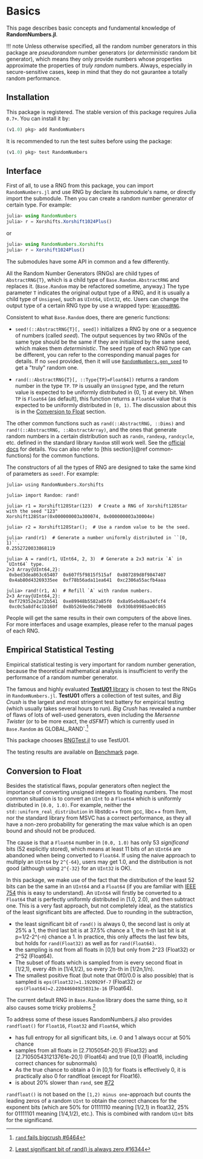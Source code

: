 # Basics

This page describes basic concepts and fundamental knowledge of **RandomNumbers.jl**.

!!! note
    Unless otherwise specified, all the random number generators in this package are *pseudorandom* number
    generators (or *deterministic* random bit generator), which means they only provide numbers whose
    properties approximate the properties of *truly random* numbers. Always, especially in secure-sensitive
    cases, keep in mind that they do not gaurantee a totally random performance.

## Installation

This package is registered. The stable version of this package requires Julia `0.7+`. You can install it by:
```julia
(v1.0) pkg> add RandomNumbers
```

It is recommended to run the test suites before using the package:
```julia
(v1.0) pkg> test RandomNumbers
```

## Interface

First of all, to use a RNG from this package, you can import `RandomNumbers.jl` and use RNG by declare its
submodule's name, or directly import the submodule. Then you can create a random number generator of certain
type. For example:

```julia
julia> using RandomNumbers
julia> r = Xorshifts.Xorshift1024Plus()
```
or
```julia
julia> using RandomNumbers.Xorshifts
julia> r = Xorshift1024Plus()
```

The submodules have some API in common and a few differently.

All the Random Number Generators (RNGs) are child types of `AbstractRNG{T}`, which is a child type of
`Base.Random.AbstractRNG` and replaces it. (`Base.Random` may be refactored sometime, anyway.) The type
parameter `T` indicates the original output type of a RNG, and it is usually a child type of `Unsigned`, such
as `UInt64`, `UInt32`, etc. Users can change the output type of a certain RNG type by use a wrapped type:
[`WrappedRNG`](@ref).

Consistent to what `Base.Random` does, there are generic functions:

- `seed!(::AbstractRNG{T}[, seed])`
    initializes a RNG by one or a sequence of numbers (called *seed*). The output sequences by two RNGs of
    the same type should be the same if they are initialized by the same seed, which makes them
    *deterministic*. The seed type of each RNG type can be different, you can refer to the corresponding
    manual pages for details. If no `seed` provided, then it will use [`RandomNumbers.gen_seed`](@ref) to get
    a "truly" random one.

- `rand(::AbstractRNG{T}[, ::Type{TP}=Float64])`
    returns a random number in the type `TP`. `TP` is usually an `Unsigned` type, and the return value is
    expected to be uniformly distributed in {0, 1} at every bit. When `TP` is `Float64` (as default), this
    function returns a `Float64` value that is expected to be uniformly distributed in ``[0, 1)``. The
    discussion about this is in the [Conversion to Float](@ref) section.

The other common functions such as `rand(::AbstractRNG, ::Dims)` and `rand!(::AbstractRNG, ::AbstractArray)`,
and the ones that generate random numbers in a certain distribution such as `randn`, `randexp`, `randcycle`,
etc. defined in the standard library `Random` still work well.
See the [official docs](https://docs.julialang.org/en/latest/stdlib/Random/) for details. You can also refer
to [this section](@ref common-functions) for the common functions.

The constructors of all the types of RNG are designed to take the same kind of parameters as `seed!`. For example:

```jldoctest
julia> using RandomNumbers.Xorshifts

julia> import Random: rand!

julia> r1 = Xorshift128Star(123)  # Create a RNG of Xorshift128Star with the seed "123"
Xorshift128Star(0x000000003a300074, 0x000000003a30004e)

julia> r2 = Xorshift128Star();  # Use a random value to be the seed.

julia> rand(r1)  # Generate a number uniformly distributed in ``[0, 1)``.
0.2552720033868119

julia> A = rand(r1, UInt64, 2, 3)  # Generate a 2x3 matrix `A` in `UInt64` type.
2×3 Array{UInt64,2}:
 0xbed3dea863c65407  0x607f5f9815f515af  0x807289d8f9847407
 0x4ab80d43269335ee  0xf78b56ada11ea641  0xc2306a55acfb4aaa

julia> rand!(r1, A)  # Refill `A` with random numbers.
2×3 Array{UInt64,2}:
 0xf729352e2a72b541  0xe89948b5582a85f0  0x8a95ebd6aa34fcf4
 0xc0c5a8df4c1b160f  0x8b5269ed6c790e08  0x930b89985ae0c865
```

People will get the same results in their own computers of the above lines. For
more interfaces and usage examples, please refer to the manual pages of each RNG.


## Empirical Statistical Testing

Empirical statistical testing is very important for random number generation, because the theoretical
mathematical analysis is insufficient to verify the performance of a random number generator.

The famous and highly evaluated [**TestU01** library](http://simul.iro.umontreal.ca/testu01/tu01.html) is
chosen to test the RNGs in `RandomNumbers.jl`. **TestU01** offers a collection of test suites, and
*Big Crush* is the largest and most stringent test battery for empirical testing (which usually takes several
hours to run). *Big Crush* has revealed a number of flaws of lots of well-used generators, even including the
*Mersenne Twister* (or to be more exact, the *dSFMT*) which is currently used in `Base.Random` as
GLOBAL_RAND`.[^1]

This package chooses [RNGTest.jl](https://github.com/andreasnoack/RNGTest.jl) to use TestU01.

The testing results are available on [Benchmark](@ref) page.

[^1]:
    [`rand` fails bigcrush #6464](https://github.com/JuliaLang/julia/issues/6464)


## Conversion to Float

Besides the statistical flaws, popular generators often neglect the importance of converting unsigned
integers to floating numbers. The most common situation is to convert an `UInt` to a `Float64` which is
uniformly distributed in ``[0.0, 1.0)``. For example, neither the `std::uniform_real_distribution` in
libstdc++ from gcc, libc++ from llvm, nor the standard library from MSVC has a correct performance, as they
all have a non-zero probability for generating the max value which is an open bound and should not be
produced.

The cause is that a `Float64` number in ``[0.0, 1.0)`` has only 53 *significand* bits (52 explicitly stored),
which means at least 11 bits of an `UInt64` are abandoned when being converted to `Float64`. If using the
naive approach to multiply an `UInt64` by ``2^{-64}``, users may get 1.0, and the distribution is not good
(although using ``2^{-32}`` for an `UInt32` is OK).

In this package, we make use of the fact that the distribution of the least 52 bits can be the same in an
`UInt64` and a `Float64` (if you are familiar with
[IEEE 754](https://en.wikipedia.org/wiki/IEEE_floating_point) this is easy to understand). An `UInt64` will
firstly be converted to a `Float64` that is perfectly uniformly distributed in [1.0, 2.0), and then subtract
one. This is a very fast approach, but not completely ideal, as the statistics of the least significant bits
are affected. Due to rounding in the subtraction,

- the least significant bit of `rand()` is always 0, the second last is
only at 25% a 1, the third last bit is at 37.5% chance a 1, the n-th last bit is at p=1/2-2^(-n) chance a 1.
In practice, this only affects the last few bits, but holds for `rand(Float32)` as well as for `rand(Float64)`.
- the sampling is not from all floats in [0,1) but only from 2^23 (Float32) or 2^52 (Float64).
- The subset of floats which is sampled from is every second float in [1/2,1), every 4th in [1/4,1/2),
so every 2n-th in [1/2n,1/n).
- The smallest positive float (but note that 0f0/0.0 is also possible) that is sampled is `eps(Float32)=1.1920929f-7`
(Float32) or `eps(Float64)=2.220446049250313e-16` (Float64).

The current default RNG in `Base.Random` library does the same thing, so it also causes some tricky problems.[^2]

To address some of these issues RandomNumbers.jl also provides `randfloat()` for `Float16`, `Float32` and `Float64`,
which

- has full entropy for all significant bits, i.e. 0 and 1 always occur at 50% chance
- samples from all floats in [2.7105054f-20,1) (Float32) and [2.710505431213761e-20,1) (Float64) and true [0,1) 
(Float16, including correct chances for subnormals) 
- As the true chance to obtain a 0 in [0,1) for floats is effectively 0, it is practically also 0 for randfloat
(except for Float16).
- is about 20% slower than `rand`, see [#72](https://github.com/sunoru/RandomNumbers.jl/issues/72)

`randfloat()` is not based on the `[1,2) minus one`-approach but counts the leading zeros of a random `UInt` to obtain
the correct chances for the exponent bits (which are 50% for 01111110 meaning [1/2,1) in float32, 25% for 01111101
meaning [1/4,1/2), etc.). This is combined with random `UInt` bits for the significand.

[^2]:
    [Least significant bit of rand() is always zero #16344](https://github.com/JuliaLang/julia/issues/16344)
